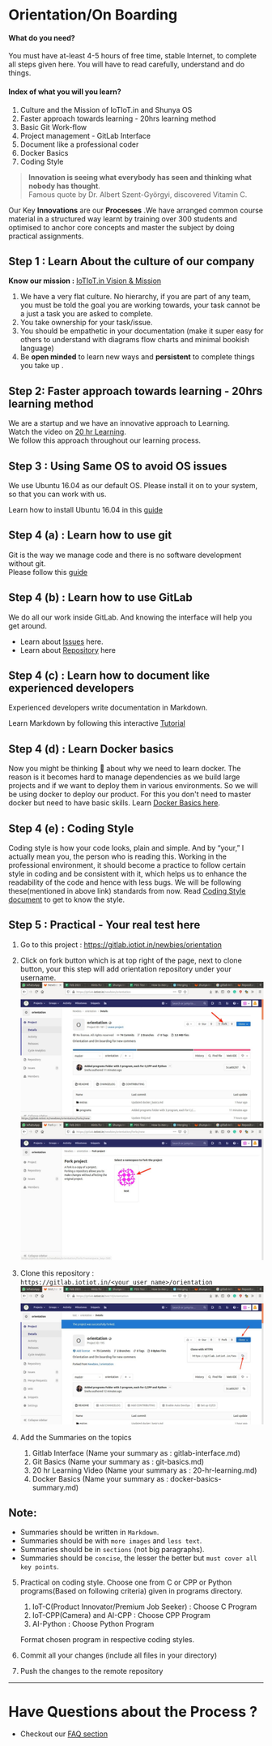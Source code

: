 # Orientation/On Boarding

#### What do you need? 
You must have at-least 4-5 hours of free time, stable Internet, to complete all steps given here.
You will have to read carefully, understand and do things.

#### Index of what you will you learn?
1. Culture and the Mission of IoTIoT.in and Shunya OS
1. Faster approach towards learning - 20hrs learning method 
1. Basic Git Work-flow
1. Project management - GitLab Interface
1. Document like a professional coder
1. Docker Basics
1. Coding Style

> **Innovation is seeing what everybody has seen and thinking what nobody has thought**.  
Famous quote by Dr. Albert Szent-Györgyi, discovered Vitamin C.

Our Key **Innovations** are our **Processes** .We have arranged common course material in a structured way learnt by training over 300 students and optimised to anchor core concepts and master the subject by doing  practical assignments.

## Step 1 : Learn About the culture of our company

****Know our mission :**** [IoTIoT.in Vision & Mission](http://bit.ly/iotiotvision)

1. We have a very flat culture. No hierarchy, if you are part of any team, 
you must be told the goal you are working towards, your task cannot be a just a 
task you are asked to complete.
2. You take ownership for your task/issue.
3. You should be empathetic in your documentation (make it super easy for 
others to understand with diagrams flow charts and minimal bookish language)
4. Be **open minded** to learn new ways and **persistent** to complete things you take up .

## Step 2: Faster approach towards learning - 20hrs learning method 
We are a startup and we have an innovative approach to Learning.  
Watch the video on [20 hr Learning](https://www.youtube.com/watch?v=5MgBikgcWnY).  
We follow this approach throughout our learning process.  

## Step 3 : Using Same OS to avoid OS issues
We use Ubuntu 16.04 as our default OS. Please install it on to your system, so
that you can work with us.  

Learn how to install Ubuntu 16.04 in this [guide](install_ubuntu.md) 

## Step 4 (a) : Learn how to use git 
Git is the way we manage code and there is no software development without git.  
Please follow this [guide](git_basics.md)

## Step 4 (b) : Learn how to use GitLab

We do all our work inside GitLab. And knowing the interface will help you get around.  


* Learn about [Issues](https://docs.gitlab.com/ee/user/project/issues/) here.
* Learn about [Repository](https://docs.gitlab.com/ee/user/project/repository/) here


## Step 4 (c) : Learn how to document like experienced developers
Experienced developers write documentation in Markdown.  

Learn Markdown by following this interactive [Tutorial](https://www.markdowntutorial.com/lesson/1/)

## Step 4 (d) : Learn Docker basics
Now you might be thinking :thinking: about why we need to learn docker. The reason is it becomes hard to manage dependencies as we build large projects and if we want to deploy them in various environments. So we will be using docker to deploy our product. For this you don't need to master docker but need to have basic skills. Learn [Docker Basics here](docker_basics.md).

## Step 4 (e) : Coding Style
Coding style is how your code looks, plain and simple. And by “your,” I actually mean you, the person who is reading this. Working in the professional environment, it should become a practice to follow certain style in coding and be consistent with it, which helps us to enhance the readability of the code and hence with less bugs. We will be following these(mentioned in above link) standards from now. Read [Coding Style document](coding_style.md) to get to know the style.

## Step 5 : Practical - Your real test here
1. Go to this project : https://gitlab.iotiot.in/newbies/orientation

2. Click on fork button which is at top right of the page, next to clone button, your this step will add orientation repository under your username.
![fork1](extras/066.jpg)
![fork2](extras/067.jpg)

3. Clone this repository : `https://gitlab.iotiot.in/<your_user_name>/orientation`
![clone](extras/068.jpg)

4. Add the Summaries on the topics
    1. Gitlab Interface (Name your summary as : gitlab-interface.md)
    1. Git Basics (Name your summary as : git-basics.md)
    1. 20 hr Learning Video (Name your summary as : 20-hr-learning.md)
    1. Docker Basics (Name your summary as : docker-basics-summary.md)

## Note:
   * Summaries should be written in `Markdown`.
   * Summaries should be with `more images` and `less text`.
   * Summaries should be in `sections` (not big paragraphs).
   * Summaries should be `concise`, the lesser the better but `must cover all key points`.

5. Practical on coding style. Choose one from C or CPP or Python programs(Based on following criteria) given in programs directory.
   1. IoT-C(Product Innovator/Premium Job Seeker) : Choose C Program
   1. IoT-CPP(Camera) and AI-CPP : Choose CPP Program
   1. AI-Python : Choose Python Program

   Format chosen program in respective coding styles.

6. Commit all your changes (include all files in your directory)
7. Push the changes to the remote repository


------------------------------------------------

# Have Questions about the Process ?
* Checkout our [FAQ section](FAQ.md)
